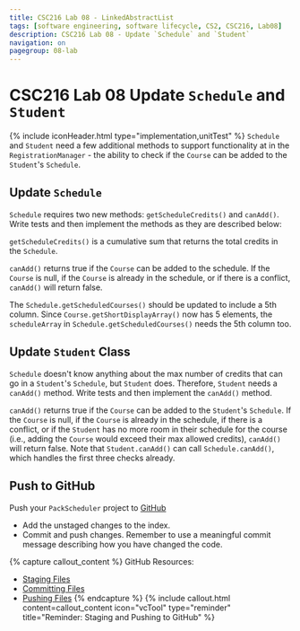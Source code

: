 ```yaml
---
title: CSC216 Lab 08 - LinkedAbstractList
tags: [software engineering, software lifecycle, CS2, CSC216, Lab08]
description: CSC216 Lab 08 - Update `Schedule` and `Student`
navigation: on
pagegroup: 08-lab
---
```

# CSC216 Lab 08 Update `Schedule` and `Student`
{% include iconHeader.html type="implementation,unitTest" %}
`Schedule` and `Student` need a few additional methods to support functionality at in the `RegistrationManager` - the ability to check if the `Course` can be added to the `Student`'s `Schedule`.


## Update `Schedule`
`Schedule` requires two new methods: `getScheduleCredits()` and `canAdd()`.  Write tests and then implement the methods as they are described below:

`getScheduleCredits()` is a cumulative sum that returns the total credits in the `Schedule`.

`canAdd()` returns true if the `Course` can be added to the schedule.  If the `Course` is null, if the `Course` is already in the schedule, or if there is a conflict, `canAdd()` will return false.

The `Schedule.getScheduledCourses()` should be updated to include a 5th column.  Since `Course.getShortDisplayArray()` now has 5 elements, the `scheduleArray` in `Schedule.getScheduledCourses()` needs the 5th column too.


## Update `Student` Class
`Schedule` doesn't know anything about the max number of credits that can go in a `Student`'s `Schedule`, but `Student` does.  Therefore, `Student` needs a `canAdd()` method.  Write tests and then implement the `canAdd()` method.

`canAdd()` returns true if the `Course` can be added to the `Student`'s `Schedule`.  If the `Course` is null, if the `Course` is already in the schedule, if there is a conflict, or if the `Student` has no more room in their schedule for the course (i.e., adding the `Course` would exceed their max allowed credits), `canAdd()` will return false.  Note that `Student.canAdd()` can call `Schedule.canAdd()`, which handles the first three checks already.


## Push to GitHub
Push your `PackScheduler` project to [GitHub](https://github.ncsu.edu)

  * Add the unstaged changes to the index.
  * Commit and push changes.  Remember to use a meaningful commit message describing how you have changed the code.  


{% capture callout_content %}
GitHub Resources:

  * [Staging Files](../../git-tutorial/git-staging)
  * [Committing Files](../../git-tutorial/git-commit)
  * [Pushing Files](../../git-tutorial/git-push)
{% endcapture %}
{% include callout.html content=callout_content icon="vcTool" type="reminder" title="Reminder: Staging and Pushing to GitHub" %}